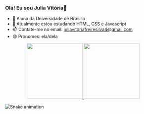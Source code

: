 ### Olá! Eu sou Julia Vitória👋

- 🔭 Aluna da Universidade de Brasília
- 🌱 Atualmente estou estudando HTML, CSS e Javascript
- 📫 Contate-me no email: juliavitoriafreiresilva4@gmail.com
- 😄 Pronomes: ela/dela 

  
<div align="center">
  <a href="https://github.com/Juhvitoria4">
    <img height="180em" src="https://github-readme-stats.vercel.app/api?username=Juhvitoria4&count_private=true&include_all_commits=true&show_icons=true&theme=dracula&hide_border=false&show_owner=true"/>
    <img height="180em" src="https://github-readme-stats.vercel.app/api/top-langs/?username=Juhvitoria4&layout=compact&langs_count=7&theme=dracula"/>
  </a>
</div>

  ![Snake animation](https://github.com/danielbped/danielbped/blob/output/github-contribution-grid-snake.svg)
  
</div>

